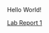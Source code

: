 Hello World!

[Lab Report 1](https://anishg24.github.io/cse15l-lab-reports/lab-report-1-week-2.html)
